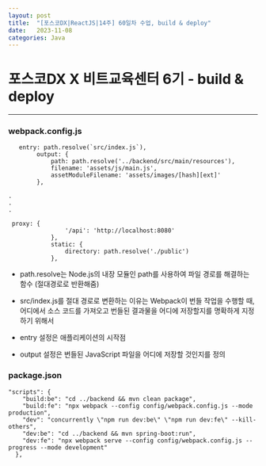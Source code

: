 ```yaml
---
layout: post
title:  "[포스코DX|ReactJS|14주] 60일차 수업, build & deploy"
date:   2023-11-08
categories: Java
---
```


# 포스코DX X 비트교육센터 6기 - build & deploy

---

### webpack.config.js

```
   entry: path.resolve(`src/index.js`),
        output: {
            path: path.resolve('../backend/src/main/resources'),
            filename: 'assets/js/main.js',
            assetModuleFilename: 'assets/images/[hash][ext]'
        },

.
.
.

 proxy: {
                '/api': 'http://localhost:8080'
            },
            static: {
                directory: path.resolve('./public')
            },
```


- path.resolve는 Node.js의 내장 모듈인 path를 사용하여 파일 경로를 해결하는 함수 (절대경로로 반환해줌)

- src/index.js를 절대 경로로 변환하는 이유는 Webpack이 번들 작업을 수행할 때, 어디에서 소스 코드를 가져오고 번들된 결과물을 어디에 저장할지를 명확하게 지정하기 위해서
  
- entry 설정은 애플리케이션의 시작점
- output 설정은 번들된 JavaScript 파일을 어디에 저장할 것인지를 정의

### package.json

```
"scripts": {
    "build:be": "cd ../backend && mvn clean package",
    "build:fe": "npx webpack --config config/webpack.config.js --mode production",
    "dev": "concurrently \"npm run dev:be\" \"npm run dev:fe\" --kill-others",
    "dev:be": "cd ../backend && mvn spring-boot:run",
    "dev:fe": "npx webpack serve --config config/webpack.config.js --progress --mode development"
  },
```
